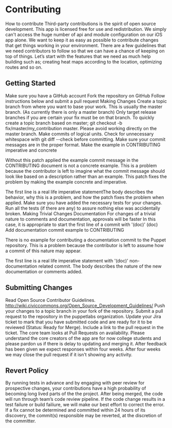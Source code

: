# Contributing
How to contribute Third-party contributions is the spirit of open source development.
This app is licensed free for use and redistribution. We simply can't access the huge number of api and module configuration on our iOS app alone. We want to keep it as easy as possible to contribute changes that get things working in your environment. There are a few guidelines that we need contributors to follow so that we can have a chance of keeping on top of things. Let’s start with the features that we need as much help building such as; creating heat maps according to the location, optimizing routes and so on.

## Getting Started
Make sure you have a GitHub account Fork the repository on GitHub Follow instructions below and submit a pull request Making Changes Create a topic branch from where you want to base your work. This is usually the master branch. (As currently there is only a master branch) Only target release branches if you are certain your fix must be on that branch. To quickly create a topic branch based on master; git checkout -b fix/master/my_contribution master. Please avoid working directly on the master branch. Make commits of logical units. Check for unnecessary whitespace with git diff --check before committing. Make sure your commit messages are in the proper format. Make the example in CONTRIBUTING imperative and concrete

Without this patch applied the example commit message in the CONTRIBUTING document is not a concrete example. This is a problem because the contributor is left to imagine what the commit message should look like based on a description rather than an example. This patch fixes the problem by making the example concrete and imperative.

The first line is a real life imperative statementThe body describes the behavior, why this is a problem, and how the patch fixes the problem when applied. Make sure you have added the necessary tests for your changes. Run all the tests (if there are any) to assure nothing else was accidentally broken. Making Trivial Changes Documentation For changes of a trivial nature to comments and documentation, approvals will be faster In this case, it is appropriate to start the first line of a commit with '(doc)' (doc) Add documentation commit example to CONTRIBUTING

There is no example for contributing a documentation commit to the Puppet repository. This is a problem because the contributor is left to assume how a commit of this nature may appear.

The first line is a real life imperative statement with '(doc)' non-documentation related commit. The body describes the nature of the new documentation or comments added.

## Submitting Changes
Read Open Source Contributor Guidelines. http://wiki.civiccommons.org/Open_Source_Development_Guidelines/ Push your changes to a topic branch in your fork of the repository. Submit a pull request to the repository in the puppetlabs organization. Update your Jira ticket to mark that you have submitted code and are ready for it to be reviewed (Status: Ready for Merge). Include a link to the pull request in the ticket. The core team looks at Pull Requests on availability. Please understand the core creators of the app are for now college students and please pardon us if there is delay to updating and merging it. After feedback has been given we expect responses within four weeks. After four weeks we may close the pull request if it isn't showing any activity.

## Revert Policy
By running tests in advance and by engaging with peer review for prospective changes, your contributions have a high probability of becoming long lived parts of the the project. After being merged, the code will run through team’s code review pipeline. If the code change results in a test failure or build failiure, we will make our best effort to correct the error. If a fix cannot be determined and committed within 24 hours of its discovery, the commit(s) responsible may be reverted, at the discretion of the committer.
